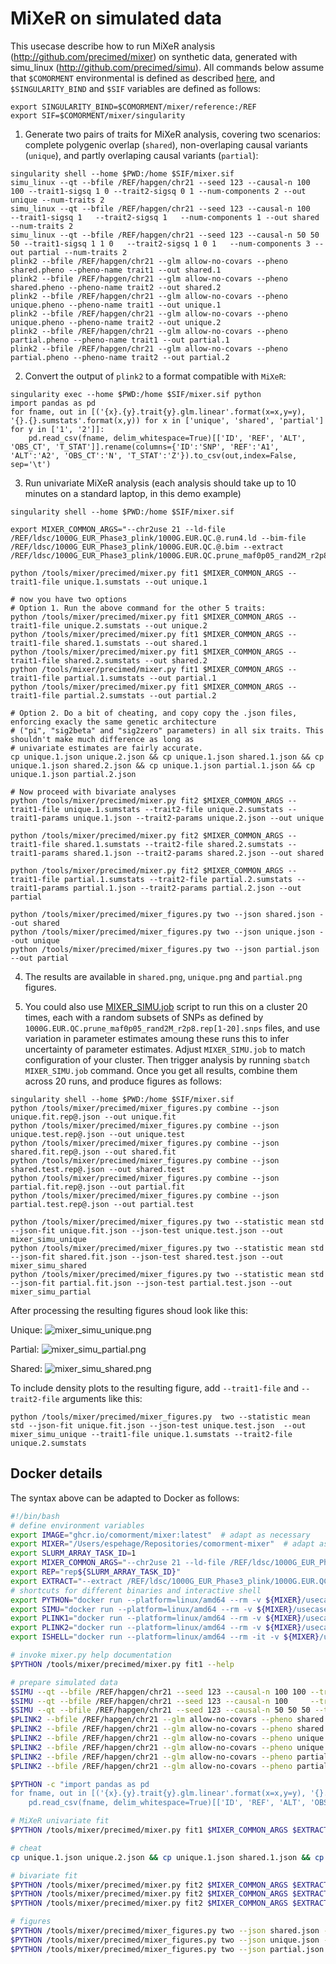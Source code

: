 # MiXeR on simulated data

This usecase describe how to run MiXeR analysis (http://github.com/precimed/mixer) on synthetic data, generated with simu_linux (http://github.com/precimed/simu).
All commands below assume that ``$COMORMENT``  environmental is defined as described [here](https://github.com/comorment/containers#getting-started), and ``$SINGULARITY_BIND`` and ``$SIF`` variables are defined as follows:
```
export SINGULARITY_BIND=$COMORMENT/mixer/reference:/REF
export SIF=$COMORMENT/mixer/singularity
```

1. Generate two pairs of traits for MiXeR analysis, covering two scenarios: complete polygenic overlap (``shared``), non-overlaping causal variants (``unique``), and partly overlaping causal variants (``partial``):
```
singularity shell --home $PWD:/home $SIF/mixer.sif 
simu_linux --qt --bfile /REF/hapgen/chr21 --seed 123 --causal-n 100 100 --trait1-sigsq 1 0 --trait2-sigsq 0 1 --num-components 2 --out unique --num-traits 2
simu_linux --qt --bfile /REF/hapgen/chr21 --seed 123 --causal-n 100     --trait1-sigsq 1   --trait2-sigsq 1   --num-components 1 --out shared --num-traits 2
simu_linux --qt --bfile /REF/hapgen/chr21 --seed 123 --causal-n 50 50 50 --trait1-sigsq 1 1 0   --trait2-sigsq 1 0 1   --num-components 3 --out partial --num-traits 2
plink2 --bfile /REF/hapgen/chr21 --glm allow-no-covars --pheno shared.pheno --pheno-name trait1 --out shared.1
plink2 --bfile /REF/hapgen/chr21 --glm allow-no-covars --pheno shared.pheno --pheno-name trait2 --out shared.2
plink2 --bfile /REF/hapgen/chr21 --glm allow-no-covars --pheno unique.pheno --pheno-name trait1 --out unique.1
plink2 --bfile /REF/hapgen/chr21 --glm allow-no-covars --pheno unique.pheno --pheno-name trait2 --out unique.2
plink2 --bfile /REF/hapgen/chr21 --glm allow-no-covars --pheno partial.pheno --pheno-name trait1 --out partial.1
plink2 --bfile /REF/hapgen/chr21 --glm allow-no-covars --pheno partial.pheno --pheno-name trait2 --out partial.2
```

2. Convert the output of ``plink2`` to a format compatible with ``MiXeR``:
```
singularity exec --home $PWD:/home $SIF/mixer.sif python
import pandas as pd
for fname, out in [('{x}.{y}.trait{y}.glm.linear'.format(x=x,y=y), '{}.{}.sumstats'.format(x,y)) for x in ['unique', 'shared', 'partial'] for y in ['1', '2']]:
    pd.read_csv(fname, delim_whitespace=True)[['ID', 'REF', 'ALT', 'OBS_CT', 'T_STAT']].rename(columns={'ID':'SNP', 'REF':'A1', 'ALT':'A2', 'OBS_CT':'N', 'T_STAT':'Z'}).to_csv(out,index=False, sep='\t')
```

3. Run univariate MiXeR analysis (each analysis should take up to 10 minutes on a standard laptop, in this demo example)

```
singularity shell --home $PWD:/home $SIF/mixer.sif

export MIXER_COMMON_ARGS="--chr2use 21 --ld-file /REF/ldsc/1000G_EUR_Phase3_plink/1000G.EUR.QC.@.run4.ld --bim-file /REF/ldsc/1000G_EUR_Phase3_plink/1000G.EUR.QC.@.bim --extract /REF/ldsc/1000G_EUR_Phase3_plink/1000G.EUR.QC.prune_maf0p05_rand2M_r2p8.rep1.snps"

python /tools/mixer/precimed/mixer.py fit1 $MIXER_COMMON_ARGS --trait1-file unique.1.sumstats --out unique.1

# now you have two options
# Option 1. Run the above command for the other 5 traits:
python /tools/mixer/precimed/mixer.py fit1 $MIXER_COMMON_ARGS --trait1-file unique.2.sumstats --out unique.2
python /tools/mixer/precimed/mixer.py fit1 $MIXER_COMMON_ARGS --trait1-file shared.1.sumstats --out shared.1
python /tools/mixer/precimed/mixer.py fit1 $MIXER_COMMON_ARGS --trait1-file shared.2.sumstats --out shared.2
python /tools/mixer/precimed/mixer.py fit1 $MIXER_COMMON_ARGS --trait1-file partial.1.sumstats --out partial.1
python /tools/mixer/precimed/mixer.py fit1 $MIXER_COMMON_ARGS --trait1-file partial.2.sumstats --out partial.2

# Option 2. Do a bit of cheating, and copy copy the .json files, enforcing exacly the same genetic architecture 
# ("pi", "sig2beta" and "sig2zero" parameters) in all six traits. This shouldn't make much difference as long as 
# univariate estimates are fairly accurate.
cp unique.1.json unique.2.json && cp unique.1.json shared.1.json && cp unique.1.json shared.2.json && cp unique.1.json partial.1.json && cp unique.1.json partial.2.json

# Now proceed with bivariate analyses
python /tools/mixer/precimed/mixer.py fit2 $MIXER_COMMON_ARGS --trait1-file unique.1.sumstats --trait2-file unique.2.sumstats --trait1-params unique.1.json --trait2-params unique.2.json --out unique

python /tools/mixer/precimed/mixer.py fit2 $MIXER_COMMON_ARGS --trait1-file shared.1.sumstats --trait2-file shared.2.sumstats --trait1-params shared.1.json --trait2-params shared.2.json --out shared

python /tools/mixer/precimed/mixer.py fit2 $MIXER_COMMON_ARGS --trait1-file partial.1.sumstats --trait2-file partial.2.sumstats --trait1-params partial.1.json --trait2-params partial.2.json --out partial

python /tools/mixer/precimed/mixer_figures.py two --json shared.json --out shared
python /tools/mixer/precimed/mixer_figures.py two --json unique.json --out unique
python /tools/mixer/precimed/mixer_figures.py two --json partial.json --out partial
```

4. The results are available in ``shared.png``, ``unique.png`` and ``partial.png`` figures.

5. You could also use [MIXER_SIMU.job](mixer_simu/MIXER_SIMU.job) script to run this on a cluster 20 times, 
each with a random subsets of SNPs as defined by ``1000G.EUR.QC.prune_maf0p05_rand2M_r2p8.rep[1-20].snps`` files, 
and use variation in parameter estimates amoung these runs this to infer uncertainty of parameter estimates.
Adjust ``MIXER_SIMU.job`` to match configuration of your cluster. Then trigger analysis by running ``sbatch MIXER_SIMU.job`` command.
Once you get all results, combine them across 20 runs, and produce figures as follows:

```
singularity shell --home $PWD:/home $SIF/mixer.sif
python /tools/mixer/precimed/mixer_figures.py combine --json unique.fit.rep@.json --out unique.fit
python /tools/mixer/precimed/mixer_figures.py combine --json unique.test.rep@.json --out unique.test
python /tools/mixer/precimed/mixer_figures.py combine --json shared.fit.rep@.json --out shared.fit
python /tools/mixer/precimed/mixer_figures.py combine --json shared.test.rep@.json --out shared.test
python /tools/mixer/precimed/mixer_figures.py combine --json partial.fit.rep@.json --out partial.fit
python /tools/mixer/precimed/mixer_figures.py combine --json partial.test.rep@.json --out partial.test

python /tools/mixer/precimed/mixer_figures.py two --statistic mean std --json-fit unique.fit.json --json-test unique.test.json --out mixer_simu_unique
python /tools/mixer/precimed/mixer_figures.py two --statistic mean std --json-fit shared.fit.json --json-test shared.test.json --out mixer_simu_shared
python /tools/mixer/precimed/mixer_figures.py two --statistic mean std --json-fit partial.fit.json --json-test partial.test.json --out mixer_simu_partial
```
After processing the resulting figures shoud look like this:

Unique:
![mixer_simu_unique.png](https://raw.githubusercontent.com/comorment/mixer/main/usecases/mixer_simu/mixer_simu_unique.png)

Partial:
![mixer_simu_partial.png](https://raw.githubusercontent.com/comorment/mixer/main/usecases/mixer_simu/mixer_simu_partial.png)

Shared:
![mixer_simu_shared.png](https://raw.githubusercontent.com/comorment/mixer/main/usecases/mixer_simu/mixer_simu_shared.png)

To include density plots to the resulting figure, add ``--trait1-file`` and ``--trait2-file`` arguments like this:
```
python /tools/mixer/precimed/mixer_figures.py  two --statistic mean std --json-fit unique.fit.json --json-test unique.test.json  --out mixer_simu_unique --trait1-file unique.1.sumstats --trait2-file unique.2.sumstats
```

## Docker details

The syntax above can be adapted to Docker as follows:

```bash
#!/bin/bash
# define environment variables
export IMAGE="ghcr.io/comorment/mixer:latest"  # adapt as necessary
export MIXER="/Users/espehage/Repositories/comorment-mixer"  # adapt as necessary
export SLURM_ARRAY_TASK_ID=1
export MIXER_COMMON_ARGS="--chr2use 21 --ld-file /REF/ldsc/1000G_EUR_Phase3_plink/1000G.EUR.QC.@.run4.ld --bim-file /REF/ldsc/1000G_EUR_Phase3_plink/1000G.EUR.QC.@.bim"
export REP="rep${SLURM_ARRAY_TASK_ID}"
export EXTRACT="--extract /REF/ldsc/1000G_EUR_Phase3_plink/1000G.EUR.QC.prune_maf0p05_rand2M_r2p8.$REP.snps"
# shortcuts for different binaries and interactive shell
export PYTHON="docker run --platform=linux/amd64 --rm -v ${MIXER}/usecases:/home -v ${MIXER}/reference:/REF -w/home --entrypoint=python ${IMAGE}"
export SIMU="docker run --platform=linux/amd64 --rm -v ${MIXER}/usecases:/home -v ${MIXER}/reference:/REF -w/home --entrypoint=simu_linux ${IMAGE}"
export PLINK1="docker run --platform=linux/amd64 --rm -v ${MIXER}/usecases:/home -v ${MIXER}/reference:/REF -w/home --entrypoint=plink1 ${IMAGE}"
export PLINK2="docker run --platform=linux/amd64 --rm -v ${MIXER}/usecases:/home -v ${MIXER}/reference:/REF -w/home --entrypoint=plink2 ${IMAGE}"
export ISHELL="docker run --platform=linux/amd64 --rm -it -v ${MIXER}/usecases:/home -v ${MIXER}/reference:/REF -w/home --entrypoint=bash ${IMAGE}"

# invoke mixer.py help documentation
$PYTHON /tools/mixer/precimed/mixer.py fit1 --help 

# prepare simulated data
$SIMU --qt --bfile /REF/hapgen/chr21 --seed 123 --causal-n 100 100 --trait1-sigsq 1 0 --trait2-sigsq 0 1 --num-components 2 --out unique --num-traits 2
$SIMU --qt --bfile /REF/hapgen/chr21 --seed 123 --causal-n 100     --trait1-sigsq 1   --trait2-sigsq 1   --num-components 1 --out shared --num-traits 2
$SIMU --qt --bfile /REF/hapgen/chr21 --seed 123 --causal-n 50 50 50 --trait1-sigsq 1 1 0   --trait2-sigsq 1 0 1   --num-components 3 --out partial --num-traits 2
$PLINK2 --bfile /REF/hapgen/chr21 --glm allow-no-covars --pheno shared.pheno --pheno-name trait1 --out shared.1
$PLINK2 --bfile /REF/hapgen/chr21 --glm allow-no-covars --pheno shared.pheno --pheno-name trait2 --out shared.2
$PLINK2 --bfile /REF/hapgen/chr21 --glm allow-no-covars --pheno unique.pheno --pheno-name trait1 --out unique.1
$PLINK2 --bfile /REF/hapgen/chr21 --glm allow-no-covars --pheno unique.pheno --pheno-name trait2 --out unique.2
$PLINK2 --bfile /REF/hapgen/chr21 --glm allow-no-covars --pheno partial.pheno --pheno-name trait1 --out partial.1
$PLINK2 --bfile /REF/hapgen/chr21 --glm allow-no-covars --pheno partial.pheno --pheno-name trait2 --out partial.2

$PYTHON -c "import pandas as pd
for fname, out in [('{x}.{y}.trait{y}.glm.linear'.format(x=x,y=y), '{}.{}.sumstats'.format(x,y)) for x in ['unique', 'shared', 'partial'] for y in ['1', '2']]:
    pd.read_csv(fname, delim_whitespace=True)[['ID', 'REF', 'ALT', 'OBS_CT', 'T_STAT']].rename(columns={'ID':'SNP', 'REF':'A1', 'ALT':'A2', 'OBS_CT':'N', 'T_STAT':'Z'}).to_csv(out,index=False, sep='\t')"

# MiXeR univariate fit
$PYTHON /tools/mixer/precimed/mixer.py fit1 $MIXER_COMMON_ARGS $EXTRACT --trait1-file unique.1.sumstats --out unique.1

# cheat
cp unique.1.json unique.2.json && cp unique.1.json shared.1.json && cp unique.1.json shared.2.json && cp unique.1.json partial.1.json && cp unique.1.json partial.2.json

# bivariate fit
$PYTHON /tools/mixer/precimed/mixer.py fit2 $MIXER_COMMON_ARGS $EXTRACT --trait1-file unique.1.sumstats --trait2-file unique.2.sumstats --trait1-params unique.1.json --trait2-params unique.2.json --out unique
$PYTHON /tools/mixer/precimed/mixer.py fit2 $MIXER_COMMON_ARGS $EXTRACT --trait1-file shared.1.sumstats --trait2-file shared.2.sumstats --trait1-params shared.1.json --trait2-params shared.2.json --out shared
$PYTHON /tools/mixer/precimed/mixer.py fit2 $MIXER_COMMON_ARGS $EXTRACT --trait1-file partial.1.sumstats --trait2-file partial.2.sumstats --trait1-params partial.1.json --trait2-params partial.2.json --out partial

# figures
$PYTHON /tools/mixer/precimed/mixer_figures.py two --json shared.json --out shared
$PYTHON /tools/mixer/precimed/mixer_figures.py two --json unique.json --out unique
$PYTHON /tools/mixer/precimed/mixer_figures.py two --json partial.json --out partial
```
